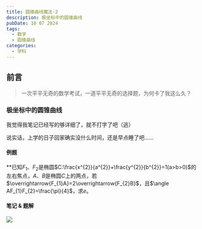 ```yaml
---
title: 圆锥曲线魔法-2
description: 极坐标中的圆锥曲线
pubDate: 10 07 2024
tags:
  - 数学
  - 圆锥曲线
categories:
  - 学科
---
```

## 前言

> 一次平平无奇的数学考试，一道平平无奇的选择题，为何卡了我这么久？

### 极坐标中的圆锥曲线

我觉得我笔记已经写的够详细了，就不打字了吧（逃）

说实话，上学的日子回家确实没什么时间，还是早点睡了吧……

#### 例题

**已知$F_1$、$F_2$是椭圆$C:\frac{x^{2}}{a^{2}}+\frac{y^{2}}{b^{2}}=1(a>b>0)$的左右焦点，$A$、$B$是椭圆$C$上的两点，若$\overrightarrow{F_{1}A}=2\overrightarrow{F_{2}B}$，且$\angle AF_{1}F_{2}=\frac{\pi}{4}$，求$e$。

#### 笔记 & 题解

![](https://saroprock.oss-cn-hangzhou.aliyuncs.com/img/IMG_20241007_222345.jpg)